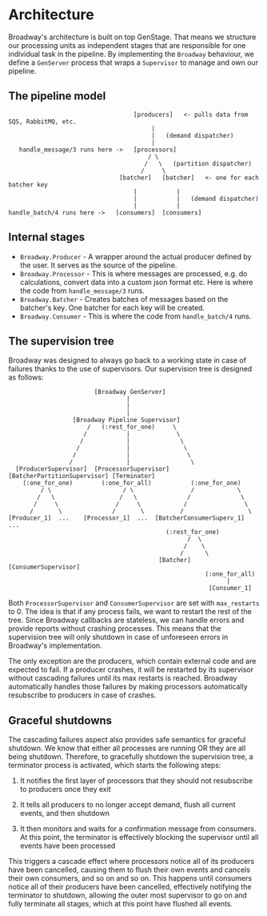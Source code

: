 # Architecture

Broadway's architecture is built on top GenStage. That means we structure
our processing units as independent stages that are responsible for one
individual task in the pipeline. By implementing the `Broadway` behaviour,
we define a `GenServer` process that wraps a `Supervisor` to manage and
own our pipeline.

## The pipeline model

```asciidoc
                                   [producers]   <- pulls data from SQS, RabbitMQ, etc.
                                        |
                                        |   (demand dispatcher)
                                        |
   handle_message/3 runs here ->   [processors]
                                       / \
                                      /   \   (partition dispatcher)
                                     /     \
                               [batcher]   [batcher]   <- one for each batcher key
                                   |           |
                                   |           |   (demand dispatcher)
                                   |           |
handle_batch/4 runs here ->   [consumers]  [consumers]
```

## Internal stages

  * `Broadway.Producer` - A wrapper around the actual producer defined by
    the user. It serves as the source of the pipeline.
  * `Broadway.Processor` - This is where messages are processed, e.g. do
    calculations, convert data into a custom json format etc. Here is where
    the code from `handle_message/3` runs.
  * `Broadway.Batcher` - Creates batches of messages based on the
    batcher's key. One batcher for each key will be created.
  * `Broadway.Consumer` - This is where the code from `handle_batch/4` runs.

## The supervision tree

Broadway was designed to always go back to a working state in case
of failures thanks to the use of supervisors. Our supervision tree
is designed as follows:

```asciidoc
                        [Broadway GenServer]
                                 |
                                 |
                                 |
                  [Broadway Pipeline Supervisor]
                      /   (:rest_for_one)     \
                     /           |             \
                    /            |              \
                   /             |               \
                  /              |                \
                 /               |                 \
  [ProducerSupervisor]  [ProcessorSupervisor] [BatcherPartitionSupervisor] [Terminator]
    (:one_for_one)        (:one_for_all)           (:one_for_one)
         / \                    / \                /            \
        /   \                  /   \              /              \
       /     \                /     \            /                \
      /       \              /       \          /                  \
[Producer_1]  ...    [Processor_1]  ...  [BatcherConsumerSuperv_1]  ...
                                            (:rest_for_one)
                                                  /  \
                                                 /    \
                                                /      \
                                          [Batcher] [ConsumerSupervisor]
                                                       (:one_for_all)
                                                             |
                                                        [Consumer_1]
```


Both `ProcessorSupervisor` and `ConsumerSupervisor` are set with
`max_restarts` to 0. The idea is that if any process fails, we want
to restart the rest of the tree. Since Broadway callbacks are
stateless, we can handle errors and provide reports without crashing
processes. This means that the supervision tree will only shutdown
in case of unforeseen errors in Broadway's implementation.

The only exception are the producers, which contain external code
and are expected to fail. If a producer crashes, it will be restarted
by its supervisor without cascading failures until its max restarts
is reached. Broadway automatically handles those failures by making
processors automatically resubscribe to producers in case of crashes.

## Graceful shutdowns

The cascading failures aspect also provides safe semantics for graceful
shutdown. We know that either all processes are running OR they are all
being shutdown. Therefore, to gracefully shutdown the supervision tree,
a terminator process is activated, which starts the following steps:

  1. It notifies the first layer of processors that they should not
     resubscribe to producers once they exit

  2. It tells all producers to no longer accept demand, flush all
     current events, and then shutdown

  3. It then monitors and waits for a confirmation message from consumers.
     At this point, the terminator is effectively blocking the supervisor
     until all events have been processed

This triggers a cascade effect where processors notice all of its producers
have been cancelled, causing them to flush their own events and cancels their
own consumers, and so on and so on. This happens until consumers notice all
of their producers have been cancelled, effectively notifying the terminator
to shutdown, allowing the outer most supervisor to go on and fully terminate
all stages, which at this point have flushed all events.
